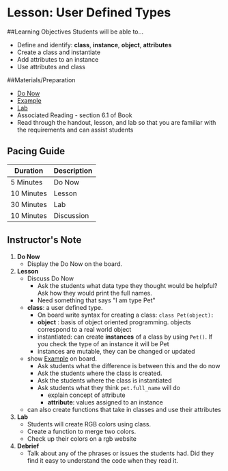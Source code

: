# Lesson: User Defined Types

##Learning Objectives
Students will be able to... 
* Define and identify: **class**, **instance**, **object**, **attributes**
* Create a class and instantiate 
* Add attributes to an instance
* Use attributes and class

##Materials/Preparation
* [Do Now]
* [Example]
* [Lab]
* Associated Reading - section 6.1 of Book
* Read through the handout, lesson, and lab so that you are familiar with the requirements and can assist students

## Pacing Guide
| **Duration**   | **Description** |
| ---------- | ----------- |
| 5 Minutes  | Do Now      |
| 10 Minutes | Lesson      |
| 30 Minutes | Lab         |
| 10 Minutes | Discussion  |

## Instructor's Note

1. **Do Now**
    * Display the Do Now on the board.
2. **Lesson**
	* Discuss Do Now
		* Ask the students what data type they thought would be helpful? Ask how they would print the full names. 
		* Need something that says "I am type Pet"
	* **class**: a user defined type. 
		* On board write syntax for creating a class: `class Pet(object):`
		* **object** : basis of object oriented programming. objects correspond to a real world object
		* instantiated: can create **instances** of a class by using `Pet()`. If you check the type of an instance it will be Pet
		* instances are mutable, they can be changed or updated 
	* show [Example] on board.
	 	* Ask students what the difference is between this and the do now
	 	* Ask the students where the class is created. 
	 	* Ask the students where the class is instantiated
		* Ask students what they think `pet.full_name` will do
			* explain concept of attribute
			* **attribute**: values assigned to an instance 
	* can also create functions that take in classes and use their attributes 
3. **Lab**	
	* Students will create RGB colors using class.
	* Create a function to merge two colors.  
	* Check up their colors on a rgb website 
4. **Debrief**
	* Talk about any of the phrases or issues the students had. Did they find it easy to understand the code when they read it.

  
[Do Now]:do_now.md
[Lab]:lab.md
[Example]:example.md